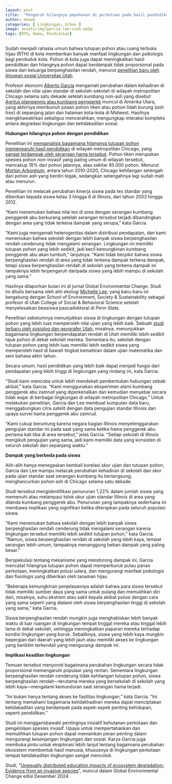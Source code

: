 ```yaml
---
layout: post
title:  "Pengaruh hilangnya pepohonan di perkotaan pada hasil pendidikan"
author: dewek
categories: [ Lingkungan, Urban ]
image: assets/img/garcia-lee-utah.webp
tags: [RTH, Hama, Pendidikan]
---
```


Sudah menjadi rahasia umum bahwa tutupan pohon atau ruang terbuka hijau (RTH) di kota memberikan banyak manfaat lingkungan dan psikologis bagi penduduk kota. Pohon di kota juga dapat meningkatkan hasil pendidikan dan hilangnya pohon dapat berdampak tidak proporsional pada siswa dari keluarga berpenghasilan rendah, menurut [penelitian baru oleh ilmuwan sosial Universitas Utah](https://www.sciencedirect.com/science/article/pii/S0959378024001468).

Profesor ekonomi [Alberto Garcia](https://www.garcia-alberto.com/) mengamati perubahan dalam kehadiran di sekolah dan nilai ujian standar di sekolah-sekolah di wilayah metropolitan Chicago selama satu dekade setelah kumbang non-asli yang disebut [Agrilus planipennis atau kumbang penggerek](https://www.emeraldashborer.info/) muncul di Amerika Utara, yang akhirnya membunuh jutaan pohon tiken atau pohon lidah burung (_ash tree_) di sepanjang jalan dan halaman kota-kota di Midwest. Hasilnya mengkhawatirkan sekaligus mencerahkan, mengungkap interaksi kompleks antara degradasi lingkungan dan ketidakadilan sosial.

**Hubungan hilangnya pohon dengan pendidikan**

Penelitian ini [menganalisis bagaimana hilangnya tutupan pohon memengaruhi hasil pendidikan](https://www.eurekalert.org/news-releases/1068586) di wilayah metropolitan Chicago, yang [sangat terdampak oleh serangan hama tersebut](https://www.chicago.gov/city/en/depts/streets/provdrs/forestry/svcs/emeral_ash_borerpestofashtrees.html). Pohon tiken merupakan spesies pohon non-invasif yang paling umum di wilayah tersebut, mencakup 18% dari pohon jalannya, atau sekitar 85.000 pohon. Menurut [Morton Arboretum](https://mortonarb.org/science/projects/restoring-tree-canopy-lost-to-emerald-ash-borer-in-chicago/), antara tahun 2010-2020, Chicago kehilangan setengah dari pohon ash yang berdiri tegak, sedangkan setengahnya lagi sudah mati atau menurun.

Penelitian ini melacak perubahan kinerja siswa pada tes standar yang diberikan kepada siswa kelas 3 hingga 8 di Illinois, dari tahun 2003 hingga 2012.

“Kami menemukan bahwa nilai tes di area dengan serangan kumbang penggerek abu berkurang setelah serangan tersebut terjadi dibandingkan dengan area yang tidak terkena dampak yang serupa,” kata Garcia.

“Kami juga mengamati heterogenitas dalam distribusi pendapatan, dan kami menemukan bahwa sekolah dengan lebih banyak siswa berpenghasilan rendah cenderung tidak mengalami serangan. Lingkungan ini memiliki tutupan pohon yang lebih sedikit, jadi kecil kemungkinan kumbang penggerek abu akan tumbuh,” lanjutnya. “Kami tidak berpikir bahwa siswa berpenghasilan rendah di area yang tidak terkena dampak terkena dampak, tetapi siswa berpenghasilan rendah di sekolah yang terkena dampak ini tampaknya lebih terpengaruh daripada siswa yang lebih mampu di sekolah yang sama.”

Hasilnya dilaporkan bulan ini di jurnal Global Environmental Change. Studi ini ditulis bersama oleh ahli ekologi [Michelle Lee](https://lee-michellej.weebly.com/about.html), yang baru-baru ini bergabung dengan School of Environment, Society & Sustainability sebagai profesor di Utah College of Social & Behavioral Science setelah menyelesaikan beasiswa pascadoktoral di Penn State.

Penelitian sebelumnya menunjukkan siswa di lingkungan dengan tutupan pohon yang lebih luas memperoleh nilai ujian yang lebih baik. Sebuah [studi terbaru oleh sosiolog dan geografer Utah](https://pubmed.ncbi.nlm.nih.gov/38660331/), misalnya, menunjukkan bagaimana lingkungan berpendapatan rendah di Utah memiliki lebih sedikit tajuk pohon di dekat sekolah mereka. Sementara itu, sekolah dengan tutupan pohon yang lebih luas memiliki lebih sedikit siswa yang memperoleh hasil di bawah tingkat kemahiran dalam ujian matematika dan seni bahasa akhir tahun.

Secara umum, hasil pendidikan yang lebih baik dapat menjadi fungsi dari pendapatan yang lebih tinggi di lingkungan yang rindang ini, kata Garcia.

"Studi kami mencoba untuk lebih mendekati pembentukan hubungan sebab akibat," kata Garcia. "Kami menggunakan eksperimen alami kumbang penggerek abu zamrud yang diperkenalkan dan kemudian menyebar secara tidak wajar di berbagai lingkungan di wilayah metropolitan Chicago." Untuk melakukan penelitian, Garcia dan Lee membuat kumpulan data baru, menggabungkan citra satelit dengan data pengujian standar Illinois dan upaya survei hama penggerek abu zamrud.

“Kami cukup beruntung karena negara bagian Illinois menyelenggarakan pengujian standar ini pada saat yang sama ketika hama penggerek abu pertama kali tiba di area tersebut,” jelas Garcia. “Setiap sekolah di Illinois mengikuti pengujian yang sama, jadi kami memiliki data yang konsisten di seluruh sekolah dan sepanjang waktu.”

**Dampak yang berbeda pada siswa**

Alih-alih hanya menegaskan kembali korelasi skor ujian dan tutupan pohon, Garcia dan Lee mampu melacak perubahan kehadiran di sekolah dan skor pada ujian standar saat serangan kumbang itu berlangsung, menghancurkan pohon ash di Chicago selama satu dekade.

Studi tersebut mengidentifikasi penurunan 1,22% dalam jumlah siswa yang memenuhi atau melampaui tolok ukur ujian standar Illinois di area yang dilanda kumbang penggerek abu. Penurunan yang tampaknya sederhana ini membawa implikasi yang signifikan ketika diterapkan pada seluruh populasi siswa.

“Kami menemukan bahwa sekolah dengan lebih banyak siswa berpenghasilan rendah cenderung tidak mengalami serangan karena lingkungan tersebut memiliki lebih sedikit tutupan pohon,” kata Garcia. “Namun, siswa berpenghasilan rendah di sekolah yang lebih kaya, tempat serangan lebih umum, tampaknya menanggung beban dampak yang paling besar.”

Berspekulasi tentang mekanisme yang mendorong dampak ini, Garcia mencatat hilangnya tutupan pohon dapat memperburuk pulau panas perkotaan, meningkatkan polusi udara, dan mengurangi manfaat psikologis dan fisiologis yang diberikan oleh tanaman hijau.

“Beberapa kemungkinan penjelasannya adalah bahwa para siswa tersebut tidak memiliki sumber daya yang sama untuk pulang dan memulihkan diri dari, misalnya, suhu ekstrem atau sakit kepala akibat polusi dengan cara yang sama seperti yang dialami oleh siswa berpenghasilan tinggi di sekolah yang sama,” kata Garcia.

Siswa berpenghasilan rendah mungkin juga menghabiskan lebih banyak waktu di luar ruangan di lingkungan tempat tinggal mereka atau tinggal lebih lama di dekat sekolah, sehingga meningkatkan paparan mereka terhadap kondisi lingkungan yang buruk. Sebaliknya, siswa yang lebih kaya mungkin bepergian dari daerah yang lebih jauh atau memiliki akses ke lingkungan yang beriklim terkendali yang mengurangi dampak ini.

**Implikasi keadilan lingkungan**

Temuan tersebut menyoroti bagaimana perubahan lingkungan secara tidak proporsional memengaruhi populasi yang rentan. Sementara lingkungan berpenghasilan rendah cenderung tidak kehilangan tutupan pohon, siswa berpenghasilan rendah—terutama mereka yang bersekolah di sekolah yang lebih kaya—mengalami kemunduran saat serangan hama terjadi.

“Ini bukan hanya tentang akses ke fasilitas lingkungan,” kata Garcia. “Ini tentang memahami bagaimana ketidakhadiran mereka dapat menciptakan ketidakadilan yang berdampak pada aspek-aspek penting kehidupan, seperti pendidikan.”

Studi ini menggarisbawahi pentingnya inisiatif kehutanan perkotaan dan pengelolaan spesies invasif. Upaya untuk mempertahankan dan memulihkan tutupan pohon dapat memainkan peran penting dalam mengurangi kesenjangan lingkungan dan sosial. Karya Garcia juga membuka pintu untuk eksplorasi lebih lanjut tentang bagaimana perubahan ekosistem membentuk hasil manusia, khususnya di lingkungan perkotaan tempat ketidakadilan lingkungan sangat mencolok.

Studi, “[Unequally distributed education impacts of ecosystem degradation: Evidence from an invasive species](https://www.sciencedirect.com/science/article/pii/S0959378024001468?via%3Dihub)”, muncul dalam Global Environmental Change edisi Desember 2024.
